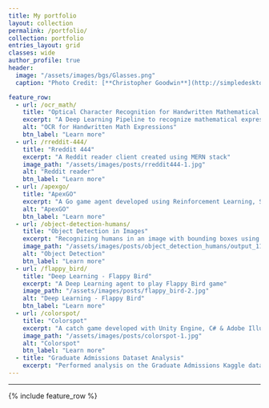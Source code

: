 ```yaml
---
title: My portfolio
layout: collection
permalink: /portfolio/
collection: portfolio
entries_layout: grid
classes: wide
author_profile: true
header:
  image: "/assets/images/bgs/Glasses.png"
  caption: "Photo Credit: [**Christopher Goodwin**](http://simpledesktops.com/browse/desktops/2012/sep/27/wayfarer-2/)"

feature_row:
  - url: /ocr_math/
    title: "Optical Character Recognition for Handwritten Mathematical Expressions"
    excerpt: "A Deep Learning Pipeline to recognize mathematical expressions from images"
    alt: "OCR for Handwritten Math Expressions"
    btn_label: "Learn more"
  - url: /rreddit-444/
    title: "Rreddit 444"
    excerpt: "A Reddit reader client created using MERN stack"
    image_path: "/assets/images/posts/rreddit444-1.jpg"
    alt: "Reddit reader"
    btn_label: "Learn more"
  - url: /apexgo/
    title: "ApexGO"
    excerpt: "A Go game agent developed using Reinforcement Learning, Supervised Learning and Monte Carlo Tree Search"
    alt: "ApexGO"
    btn_label: "Learn more"
  - url: /object-detection-humans/
    title: "Object Detection in Images"
    excerpt: "Recognizing humans in an image with bounding boxes using pretrained YOLOv3 architecture"
    image_path: "/assets/images/posts/object_detection_humans/output_11_11.png"
    alt: "Object Detection"
    btn_label: "Learn more"
  - url: /flappy_bird/
    title: "Deep Learning - Flappy Bird"
    excerpt: "A Deep Learning agent to play Flappy Bird game"
    image_path: "/assets/images/posts/flappy_bird-2.jpg"
    alt: "Deep Learning - Flappy Bird"
    btn_label: "Learn more"
  - url: /colorspot/
    title: "Colorspot"
    excerpt: "A catch game developed with Unity Engine, C# & Adobe Illustrator"
    image_path: "/assets/images/posts/colorspot-1.jpg"
    alt: "Colorspot"
    btn_label: "Learn more"
  - title: "Graduate Admissions Dataset Analysis"
    excerpt: "Performed analysis on the Graduate Admissions Kaggle dataset using Regression and Classification models"
---
```


<!--Sorry. This page is under Construction...-->
<!--add image_path to each feature row cell to display preview image-->
<!-- add this preview image same as the header from each post-->
---

{% include feature_row %}
